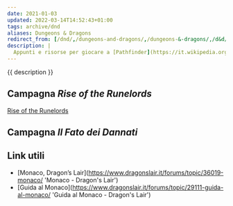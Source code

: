 ```yaml
---
date: 2021-01-03
updated: 2022-03-14T14:52:43+01:00
tags: archive/dnd
aliases: Dungeons & Dragons
redirect_from: [/dnd/,/dungeons-and-dragons/,/dungeons-&-dragons/,/d&d/]
description: |
  Appunti e risorse per giocare a [Pathfinder](https://it.wikipedia.org/wiki/Pathfinder_(gioco_di_ruolo) '“Pathfinder” su Wikipedia').
---
```

{{ description }}

## Campagna <cite>Rise of the Runelords</cite>

[Rise of the Runelords](Rise%20of%20the%20Runelords.md)

## Campagna <cite>Il Fato dei Dannati</cite>

## Link utili

- [Monaco, Dragon’s Lair](https://www.dragonslair.it/forums/topic/36019-monaco/ 'Monaco - Dragon's Lair')
- [Guida al Monaco](https://www.dragonslair.it/forums/topic/29111-guida-al-monaco/ 'Guida al Monaco - Dragon's Lair')
